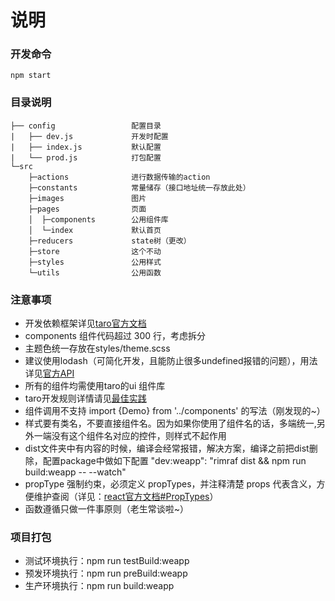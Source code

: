 # 说明

### 开发命令
```
npm start
```


### 目录说明
```
├── config                 配置目录
|   ├── dev.js             开发时配置
|   ├── index.js           默认配置
|   └── prod.js            打包配置
└─src
    ├─actions              进行数据传输的action 
    ├─constants            常量储存（接口地址统一存放此处）           
    ├─images               图片           
    ├─pages                页面
    │  ├─components        公用组件库
    │  └─index             默认首页
    ├─reducers             state树（更改）
    ├─store                这个不动
    ├─styles               公用样式
    └─utils                公用函数
```

### 注意事项

* 开发依赖框架详见[taro官方文档](https://nervjs.github.io/taro/docs/README.html)
* components 组件代码超过 300 行，考虑拆分
* 主题色统一存放在styles/theme.scss
* 建议使用lodash（可简化开发，且能防止很多undefined报错的问题），用法详见[官方API](https://lodash.com/docs/4.17.11)
* 所有的组件均需使用taro的ui 组件库
* taro开发规则详情请见[最佳实践](https://nervjs.github.io/taro/docs/best-practice.html)
* 组件调用不支持 import {Demo} from '../components' 的写法（刚发现的~）
* 样式要有类名，不要直接组件名。因为如果你使用了组件名的话，多端统一,另外一端没有这个组件名对应的控件，则样式不起作用
* dist文件夹中有内容的时候，编译会经常报错，解决方案，编译之前把dist删除，配置package中做如下配置 "dev:weapp": "rimraf dist && npm run build:weapp -- --watch"
* propType 强制约束，必须定义 propTypes，并注释清楚 props 代表含义，方便维护查阅（详见：[react官方文档#PropTypes](https://reactjs.org/docs/typechecking-with-proptypes.html#proptypes)）
* 函数遵循只做一件事原则（老生常谈啦~）

### 项目打包

* 测试环境执行：npm run testBuild:weapp
* 预发环境执行：npm run preBuild:weapp
* 生产环境执行：npm run build:weapp

